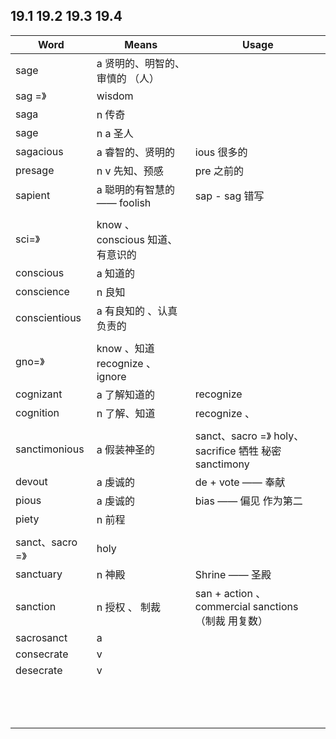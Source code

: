 ##  19.1 19.2 19.3 19.4 

| Word           | Means                        | Usage                                    |
| -------------- | ---------------------------- | ---------------------------------------- |
| sage           | a 贤明的、明智的、审慎的 （人）            |                                          |
| sag =》         | wisdom                       |                                          |
| saga           | n 传奇                         |                                          |
| sage           | n a 圣人                       |                                          |
| sagacious      | a 睿智的、贤明的                    | ious 很多的                                 |
| presage        | n v 先知、预感                    | pre 之前的                                  |
| sapient        | a 聪明的有智慧的 —— foolish         | sap - sag 错写                             |
|                |                              |                                          |
| sci=》          | know 、 conscious 知道、有意识的     |                                          |
| conscious      | a 知道的                        |                                          |
| conscience     | n 良知                         |                                          |
| conscientious  | a 有良知的 、认真负责的                |                                          |
|                |                              |                                          |
| gno=》          | know 、知道  recognize 、 ignore |                                          |
| cognizant      | a 了解知道的                      | recognize                                |
| cognition      | n 了解、知道                      | recognize 、                              |
|                |                              |                                          |
| sanctimonious  | a 假装神圣的                      | sanct、sacro =》 holy、sacrifice 牺牲 秘密 sanctimony |
| devout         | a 虔诚的                        | de + vote —— 奉献                          |
| pious          | a 虔诚的                        | bias —— 偏见 作为第二                          |
| piety          | n 前程                         |                                          |
|                |                              |                                          |
| sanct、sacro =》 | holy                         |                                          |
| sanctuary      | n 神殿                         | Shrine —— 圣殿                             |
| sanction       | n 授权 、 制裁                    | san + action 、 commercial sanctions （制裁 用复数） |
| sacrosanct     | a                            |                                          |
| consecrate     | v                            |                                          |
| desecrate      | v                            |                                          |
|                |                              |                                          |
|                |                              |                                          |
|                |                              |                                          |
|                |                              |                                          |
|                |                              |                                          |
|                |                              |                                          |
|                |                              |                                          |
|                |                              |                                          |
|                |                              |                                          |
|                |                              |                                          |
|                |                              |                                          |
|                |                              |                                          |
|                |                              |                                          |

